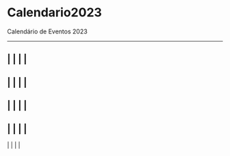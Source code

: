# Calendario2023
Calendário de Eventos 2023

--------
|   |    |    |
-
|   |    |    |
-
|   |    |    |
-
|   |    |    |
-
|   |    |    |
